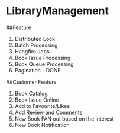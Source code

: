 # LibraryManagement

##Feature
1. Distributed Lock
1. Batch Processing
1. Hangfire Jobs
1. Book Issue Processing
1. Book Queue Processing
1. Pagination - DONE


##Customer Feature
1. Book Catalog
1. Book Issue Online
1. Add to Favourite/Likes
1. Add Review and Comments
1. New Book FAN out based on the interest
1. New Book Notification